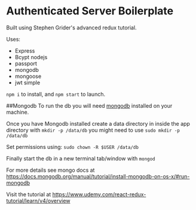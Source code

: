# Authenticated Server Boilerplate


Built using Stephen Grider's advanced redux tutorial.

Uses:
- Express
- Bcypt nodejs
- passport
- mongodb
- mongoose
- jwt simple


`npm i` to install, and `npm start` to launch. 

##Mongodb
To run the db you will need [mongodb](https://www.mongodb.org/) installed on your machine.

Once you have Mongodb installed create a data directory in inside the app directory with
`mkdir -p /data/db` 
you might need to use `sudo mkdir -p /data/db`

Set permissions using:
`sudo chown -R $USER /data/db`

Finally start the db in a new terminal tab/window with `mongod`

For more details see mongo docs at https://docs.mongodb.org/manual/tutorial/install-mongodb-on-os-x/#run-mongodb

Visit the tutorial at https://www.udemy.com/react-redux-tutorial/learn/v4/overview
